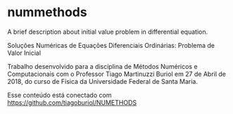 # nummethods
A brief description about initial value problem in  differential equation.

Soluções Numéricas de Equações Diferenciais Ordinárias: Problema de Valor Inicial

Trabalho desenvolvido para a disciplina de Métodos Numéricos e Computacionais com o Professor Tiago Martinuzzi Buriol em 27 de Abril de 2018, do curso de Física da Universidade Federal de Santa Maria.

Esse conteúdo está conectado com https://github.com/tiagoburiol/NUMETHODS
